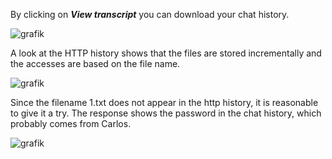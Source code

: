 By clicking on ***View transcript*** you can download your chat history.  

![grafik](https://user-images.githubusercontent.com/62068604/233855066-19a10ab3-cb1b-4a73-93d5-d76945b45f18.png)  


A look at the HTTP history shows that the files are stored incrementally and the accesses are based on the file name.  

![grafik](https://user-images.githubusercontent.com/62068604/233855086-6eb6716c-9f57-440e-bb7b-d5e6cc1c8640.png)  

Since the filename 1.txt does not appear in the http history, it is reasonable to give it a try. The response shows the password in the chat history, which probably comes from Carlos.  

![grafik](https://user-images.githubusercontent.com/62068604/233855136-08876a32-aa9f-4a37-97a0-62c99655270a.png)
